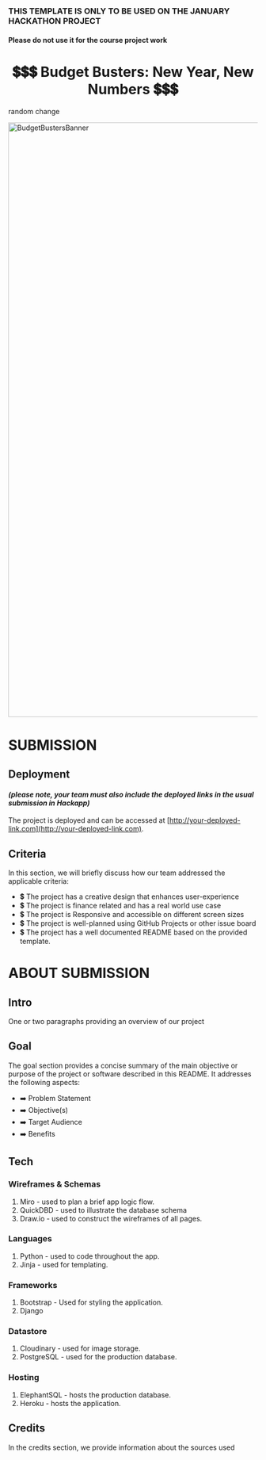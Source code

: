<h3>THIS TEMPLATE IS ONLY TO BE USED ON THE JANUARY HACKATHON PROJECT</h3>
<h4>Please do not use it for the course project work</h4

<br>
<h1 align="center">
    <strong>💲💲💲 Budget Busters: New Year, New Numbers 💲💲💲</strong>
</h1>

random change

<img src="https://res.cloudinary.com/djdefbnij/image/upload/v1705314715/Hackathons/Screenshot_2024-01-15_at_10.27.38_rc7lor.png" alt="BudgetBustersBanner" width="1200"/>


# SUBMISSION
## Deployment
#### _(please note, your team must also include the deployed links in the usual submission in Hackapp)_
The project is deployed and can be accessed at [http://your-deployed-link.com](http://your-deployed-link.com).

## Criteria
In this section, we will briefly discuss how our team addressed the applicable criteria:

- 💲 The project has a creative design that enhances user-experience
- 💲 The project is finance related and has a real world use case
- 💲 The project is Responsive and accessible on different screen sizes
- 💲 The project is well-planned using GitHub Projects or other issue board
- 💲 The project has a well documented README based on the provided template.

# ABOUT SUBMISSION
## Intro
One or two paragraphs providing an overview of our project

## Goal
The goal section provides a concise summary of the main objective or purpose of the project or software described in this README. It addresses the following aspects:

- ➡️ Problem Statement
- ➡️ Objective(s)
- ➡️ Target Audience
- ➡️ Benefits

## Tech
### Wireframes & Schemas
1. Miro - used to plan a brief app logic flow.
2. QuickDBD - used to illustrate the database schema
3. Draw.io - used to construct the wireframes of all pages.

### Languages
1. Python - used to code throughout the app.
2. Jinja - used for templating.

### Frameworks
1. Bootstrap - Used for styling the application.
2. Django

### Datastore
1. Cloudinary - used for image storage.
2. PostgreSQL - used for the production database.

### Hosting
1. ElephantSQL - hosts the production database.
2. Heroku - hosts the application.


## Credits
In the credits section, we provide information about the sources used